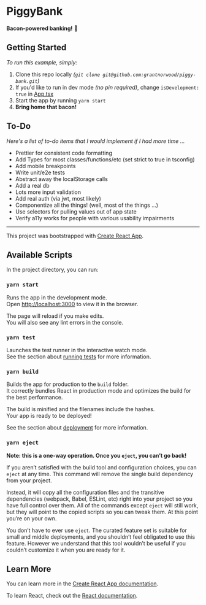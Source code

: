 # PiggyBank

**Bacon-powered banking!** 🐷

## Getting Started

_To run this example, simply:_

1. Clone this repo locally _(`git clone git@github.com:grantnorwood/piggy-bank.git`)_
2. If you'd like to run in dev mode _(no pin required)_, change `isDevelopment: true` in [App.tsx](./src/App.tsx)
3. Start the app by running `yarn start`
4. **Bring home that bacon!**

## To-Do

_Here's a list of to-do items that I would implement if I had more time ..._

- Prettier for consistent code formatting
- Add Types for most classes/functions/etc (set strict to true in tsconfig)
- Add mobile breakpoints
- Write unit/e2e tests
- Abstract away the localStorage calls
- Add a real db
- Lots more input validation
- Add real auth (via jwt, most likely)
- Componentize all the things!  (well, most of the things ...)
- Use selectors for pulling values out of app state
- Verify a11y works for people with various usability impairments

----

This project was bootstrapped with [Create React App](https://github.com/facebook/create-react-app).

## Available Scripts

In the project directory, you can run:

### `yarn start`

Runs the app in the development mode.<br />
Open [http://localhost:3000](http://localhost:3000) to view it in the browser.

The page will reload if you make edits.<br />
You will also see any lint errors in the console.

### `yarn test`

Launches the test runner in the interactive watch mode.<br />
See the section about [running tests](https://facebook.github.io/create-react-app/docs/running-tests) for more information.

### `yarn build`

Builds the app for production to the `build` folder.<br />
It correctly bundles React in production mode and optimizes the build for the best performance.

The build is minified and the filenames include the hashes.<br />
Your app is ready to be deployed!

See the section about [deployment](https://facebook.github.io/create-react-app/docs/deployment) for more information.

### `yarn eject`

**Note: this is a one-way operation. Once you `eject`, you can’t go back!**

If you aren’t satisfied with the build tool and configuration choices, you can `eject` at any time. This command will remove the single build dependency from your project.

Instead, it will copy all the configuration files and the transitive dependencies (webpack, Babel, ESLint, etc) right into your project so you have full control over them. All of the commands except `eject` will still work, but they will point to the copied scripts so you can tweak them. At this point you’re on your own.

You don’t have to ever use `eject`. The curated feature set is suitable for small and middle deployments, and you shouldn’t feel obligated to use this feature. However we understand that this tool wouldn’t be useful if you couldn’t customize it when you are ready for it.

## Learn More

You can learn more in the [Create React App documentation](https://facebook.github.io/create-react-app/docs/getting-started).

To learn React, check out the [React documentation](https://reactjs.org/).

